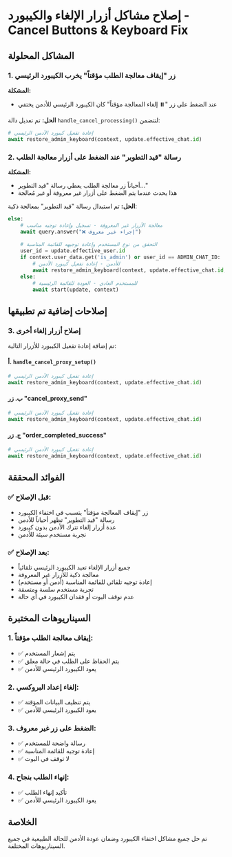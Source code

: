 # إصلاح مشاكل أزرار الإلغاء والكيبورد - Cancel Buttons & Keyboard Fix

## المشاكل المحلولة

### 1. زر "إيقاف معالجة الطلب مؤقتاً" يخرب الكيبورد الرئيسي

**المشكلة:**
- عند الضغط على زر "⏸️ إلغاء المعالجة مؤقتاً" كان الكيبورد الرئيسي للأدمن يختفي

**الحل:**
تم تعديل دالة `handle_cancel_processing()` لتتضمن:
```python
# إعادة تفعيل كيبورد الأدمن الرئيسي
await restore_admin_keyboard(context, update.effective_chat.id)
```

### 2. رسالة "قيد التطوير" عند الضغط على أزرار معالجة الطلب

**المشكلة:**
- أحياناً زر معالجة الطلب يعطي رسالة "قيد التطوير..." 
- هذا يحدث عندما يتم الضغط على أزرار غير معروفة أو غير مُعالجة

**الحل:**
تم استبدال رسالة "قيد التطوير" بمعالجة ذكية:
```python
else:
    # معالجة الأزرار غير المعروفة - تسجيل وإعادة توجيه مناسب
    await query.answer("❌ إجراء غير معروف")
    
    # التحقق من نوع المستخدم وإعادة توجيهه للقائمة المناسبة
    user_id = update.effective_user.id
    if context.user_data.get('is_admin') or user_id == ADMIN_CHAT_ID:
        # للأدمن - إعادة تفعيل كيبورد الأدمن
        await restore_admin_keyboard(context, update.effective_chat.id, "⚠️ تم اكتشاف إجراء غير معروف. عودة للقائمة الرئيسية...")
    else:
        # للمستخدم العادي - العودة للقائمة الرئيسية
        await start(update, context)
```

## إصلاحات إضافية تم تطبيقها

### 3. إصلاح أزرار إلغاء أخرى
تم إضافة إعادة تفعيل الكيبورد للأزرار التالية:

#### أ. `handle_cancel_proxy_setup()`
```python
# إعادة تفعيل كيبورد الأدمن الرئيسي
await restore_admin_keyboard(context, update.effective_chat.id)
```

#### ب. زر "cancel_proxy_send" 
```python
# إعادة تفعيل كيبورد الأدمن الرئيسي
await restore_admin_keyboard(context, update.effective_chat.id)
```

#### ج. زر "order_completed_success"
```python
# إعادة تفعيل كيبورد الأدمن الرئيسي
await restore_admin_keyboard(context, update.effective_chat.id)
```

## الفوائد المحققة

### ✅ قبل الإصلاح:
- زر "إيقاف المعالجة مؤقتاً" يتسبب في اختفاء الكيبورد
- رسالة "قيد التطوير" تظهر أحياناً للأدمن
- عدة أزرار إلغاء تترك الأدمن بدون كيبورد
- تجربة مستخدم سيئة للأدمن

### ✅ بعد الإصلاح:
- جميع أزرار الإلغاء تعيد الكيبورد الرئيسي تلقائياً
- معالجة ذكية للأزرار غير المعروفة
- إعادة توجيه تلقائي للقائمة المناسبة (أدمن أو مستخدم)
- تجربة مستخدم سلسة ومتسقة
- عدم توقف البوت أو فقدان الكيبورد في أي حالة

## السيناريوهات المختبرة

### 1. إيقاف معالجة الطلب مؤقتاً:
- ✅ يتم إشعار المستخدم
- ✅ يتم الحفاظ على الطلب في حالة معلق
- ✅ يعود الكيبورد الرئيسي للأدمن

### 2. إلغاء إعداد البروكسي:
- ✅ يتم تنظيف البيانات المؤقتة
- ✅ يعود الكيبورد الرئيسي للأدمن

### 3. الضغط على زر غير معروف:
- ✅ رسالة واضحة للمستخدم
- ✅ إعادة توجيه للقائمة المناسبة
- ✅ لا توقف في البوت

### 4. إنهاء الطلب بنجاح:
- ✅ تأكيد إنهاء الطلب
- ✅ يعود الكيبورد الرئيسي للأدمن

## الخلاصة
تم حل جميع مشاكل اختفاء الكيبورد وضمان عودة الأدمن للحالة الطبيعية في جميع السيناريوهات المختلفة.